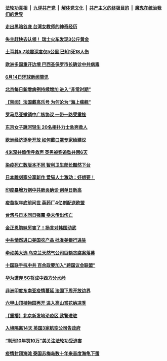 ####  [法轮功真相](../../../../basic/blob/master/README.md?t=06151631) &nbsp;|&nbsp; [九评共产党](../../../../9ping.md/blob/master/README.md?t=06151631) &nbsp;|&nbsp; [解体党文化](../../../../jtdwh.md/blob/master/README.md?t=06151631)  &nbsp;|&nbsp; [共产主义的终极目的](../../../../gczydzjmd.md/blob/master/README.md?t=06151631) &nbsp;|&nbsp; [魔鬼在统治我们的世界](../../../../mgztzwmdsj.md/blob/master/README.md?t=06151631) 

#### [走出黑暗谷底 台湾女教师的神奇经历](../pages/prog202/a102871310.md?t=06151631) 

#### [失主赶快去认领！ 瑞士火车发现3公斤黄金](../pages/prog202/a102871298.md?t=06151631) 

#### [土耳其5.7地震深度仅5公里 已知1死18人伤](../pages/prog202/a102871198.md?t=06151631) 


#### [欧洲多国重开边境 巴西圣保罗市长确诊中共病毒](../pages/prog202/a102871120.md?t=06151631) 

#### [6月14日环球新闻简讯](../pages/prog202/a102871100.md?t=06151631) 

#### [北京每日新增病例持续增加 进入“非常时期”](../pages/prog202/a102871068.md?t=06151631) 

#### [【禁闻】法国戴高乐号 为何沦为“海上瘟舰”](../pages/prog202/a102871063.md?t=06151631) 

#### [罗马尼亚撤销中广核协议 一带一路受重挫](../pages/prog202/a102871022.md?t=06151631) 

#### [东京女子跳河轻生  20名相扑力士急奔救人](../pages/prog202/a102870960.md?t=06151631) 

#### [欧洲经济逐步开放 如何戴口罩专家给建议](../pages/prog202/a102871005.md?t=06151631) 

#### [4米深井惊传呼救声 英男被狗追坠井困6天](../pages/prog202/a102870906.md?t=06151631) 

#### [染疫死亡数版本不同 智利卫生部长黯然下台](../pages/prog202/a102870887.md?t=06151631) 

#### [日本雕刻家分享新作 爱猫人士激动：好想要！](../pages/prog202/a102870869.md?t=06151631) 

#### [印度暴增万例中共肺炎确诊 创单日新高](../pages/prog202/a102870871.md?t=06151631) 

#### [疫苗拟年底前问世 英药厂4亿剂配送欧盟](../pages/prog202/a102870778.md?t=06151631) 

#### [台湾与日本同日强震 幸未传出伤亡](../pages/prog202/a102870748.md?t=06151631) 

#### [金正恩胞妹厉害了！扬言对韩国动武](../pages/prog202/a102870716.md?t=06151631) 


#### [中共悄然进口美国农产品 批准美银行进驻](../pages/prog202/a102870573.md?t=06151631) 

#### [牵动美大选 乌克兰天然气公司巨额贪腐案落幕](../pages/prog202/a102870577.md?t=06151631) 

#### [十国联手抗中共 百余政要加入“跨国议会联盟”](../pages/prog202/a102870582.md?t=06151631) 

#### [华为遭弃 5G将成中西方分水岭](../pages/prog202/a102870446.md?t=06151631) 


#### [非洲印度东南亚疫情蔓延 法国下周开放边界](../pages/prog202/a102870384.md?t=06151631) 

#### [六甲山顶植物园再开 进入高山赏花纳凉季](../pages/prog202/a102870334.md?t=06151631) 

#### [【重播】北京新发地沦疫区 武警进驻](../pages/prog202/a102870258.md?t=06151631) 

#### [入境隔离14天 英国3家航空公司告政府](../pages/prog202/a102870209.md?t=06151631) 

#### [“判刑10年罚10万”美关注法轮功受迫害](../pages/prog202/a102870102.md?t=06151631) 

#### [疫情封闭海滩 泰国苏梅岛数十年来首度海龟下蛋](../pages/prog202/a102870036.md?t=06151631) 

